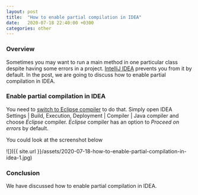 ```yaml
---
layout: post
title:  "How to enable partial compilation in IDEA"
date:   2020-07-18 22:40:00 +0300
categories: other
---
```


### Overview

Sometimes you may want to run a main method in one particular class despite having some errors in a project. 
[IntelliJ IDEA](https://www.jetbrains.com/idea/) prevents you from it by default.
In the post, we are going to discuss how to enable partial compilation in IDEA.

### Enable partial compilation in IDEA

You need to [switch to Eclipse compiler](https://stackoverflow.com/questions/16784703/enable-partial-compilation-in-intellij-idea) to do that.
Simply open IDEA Settings | Build, Execution, Deployment | Compiler | Java compiler and choose *Eclipse* compiler.
*Eclipse* compiler has an option to *Proceed on errors* by default.

You could look at the screenshot below

![]({{ site.url }}/assets/2020-07-18-how-to-enable-partial-compilation-in-idea-1.jpg)

### Conclusion

We have discussed how to enable partial compilation in IDEA.
